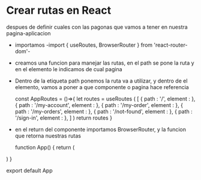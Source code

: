 # Crear rutas en React

despues de definir cuales con las pagonas que vamos a tener en nuestra pagina-aplicacion

* importamos -import { useRoutes, BrowserRouter } from 'react-router-dom'-
* creamos una funcion para manejar las rutas, en el path se pone la ruta y en el elemento le indicamos de cual pagina

* Dentro de la etiqueta path ponemos la ruta va a utilizar, y dentro de el elemento, vamos a poner a que componente o pagina hace referencia

    const AppRoutes = ()=>{
  let routes = useRoutes (
    [
      { path : '/', element : <Home/> },
      { path : '/my-account', element : <MyAccount/> },
      { path : '/my-order', element : <MyOrder/> },
      { path : '/my-orders', element : <MyOrders/> },
      { path : '/not-found', element : <NotFound/>},
      { path : '/sign-in', element : <SignIn/>},
    ]
  )
  return routes
}

*  en el return del componente importamos BrowserRouter, y la funcion que retorna nuestras rutas

    function App() {
  return (
    
    <BrowserRouter>
      <AppRoutes/>
    </BrowserRouter>
    
  )
}

export default App